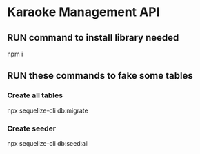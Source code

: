 # Karaoke Management API

## RUN command to install library needed

npm i

## RUN these commands to fake some tables

### Create all tables

npx sequelize-cli db:migrate

### Create seeder

npx sequelize-cli db:seed:all
